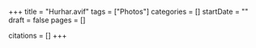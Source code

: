 +++
title = "Hurhar.avif"
tags = ["Photos"]
categories = []
startDate = ""
draft = false
pages = []

citations = []
+++
